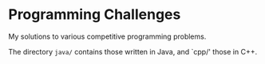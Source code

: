 # Programming Challenges

My solutions to various competitive programming problems.

The directory `java/` contains those written in Java, and `cpp/' those in C++.
